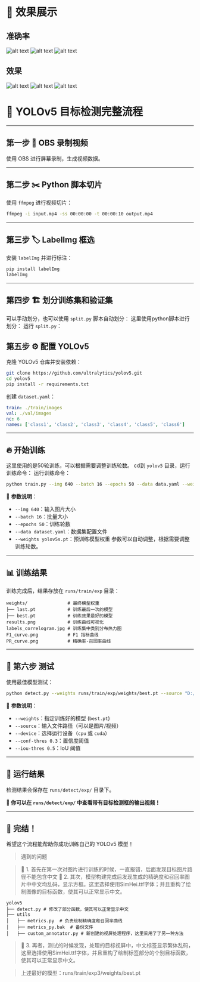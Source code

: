 # 📌 效果展示
## 准确率
![alt text](runs/exp3/weights/F1_curve.png)
![alt text](labels.jpg)
![alt text](PR_curve.png)
## 效果
![alt text](val_batch0_pred.jpg)
![alt text](val_batch1_labels.jpg)
![alt text](val_batch2_labels.jpg)

# 📌 YOLOv5 目标检测完整流程

---

## **第一步 🎥 OBS 录制视频**
使用 OBS 进行屏幕录制，生成视频数据。

---

## **第二步 ✂️ Python 脚本切片**
使用 `ffmpeg` 进行视频切片：
```bash
ffmpeg -i input.mp4 -ss 00:00:00 -t 00:00:10 output.mp4
```

---

## **第三步 🏷️ LabelImg 框选**
安装 `labelImg` 并进行标注：
```bash
pip install labelImg
labelImg
```

---

## **第四步 🏗️ 划分训练集和验证集**
可以手动划分，也可以使用 `split.py` 脚本自动划分：
这里使用python脚本进行划分：
运行 `split.py`：


## **第五步 ⚙️ 配置 YOLOv5**
克隆 YOLOv5 仓库并安装依赖：
```bash
git clone https://github.com/ultralytics/yolov5.git
cd yolov5
pip install -r requirements.txt
```
创建 `dataset.yaml`：
```yaml
train: ./train/images
val: ./val/images
nc: 6
names: ['class1', 'class2', 'class3', 'class4', 'class5', 'class6']
```

---

## **🔥 开始训练**
这里使用的是50轮训练，可以根据需要调整训练轮数。
cd到 `yolov5` 目录，运行训练命令：
运行训练命令：
```bash
python train.py --img 640 --batch 16 --epochs 50 --data data.yaml --weights yolov5s.pt
```
📌 **参数说明**：
- `--img 640`：输入图片大小
- `--batch 16`：批量大小
- `--epochs 50`：训练轮数
- `--data dataset.yaml`：数据集配置文件
- `--weights yolov5s.pt`：预训练模型权重
参数可以自动调整，根据需要调整训练轮数。

---

## **📊 训练结果**
训练完成后，结果存放在 `runs/train/exp` 目录：
```plaintext
weights/               # 最终模型权重
├── last.pt            # 训练最后一次的模型
├── best.pt            # 训练效果最好的模型
results.png            # 训练曲线可视化
labels_correlogram.jpg # 训练集中类别分布热力图
F1_curve.png           # F1 指标曲线
PR_curve.png           # 精确率-召回率曲线
```

---

## **🚀 第六步 测试**
使用最佳模型测试：
```bash
python detect.py --weights runs/train/exp/weights/best.pt --source "D:/text.mkv" --device cpu
```

📌 **参数说明**：
- `--weights`：指定训练好的模型 (`best.pt`)
- `--source`：输入文件路径（可以是图片/视频）
- `--device`：选择运行设备（`cpu` 或 `cuda`）
- `--conf-thres 0.3`：置信度阈值
- `--iou-thres 0.5`：IoU 阈值

---

## **📌 运行结果**
检测结果会保存在 `runs/detect/exp/` 目录下。

**🎯 你可以在 `runs/detect/exp/` 中查看带有目标检测框的输出视频！**


---

## **🎉 完结！**
希望这个流程能帮助你成功训练自己的 YOLOv5 模型！

> 遇到的问题

>📌 1. 首先在第一次对图片进行训练的时候，一直报错，后面发现目标图片路径不能包含中文
>📌 2. 其次，模型构建完成后发现生成的精确度和召回率图片中中文均乱码，显示方框。这里选择使用SimHei.ttf字体；并且重构了绘制图像的目标函数，使其可以正常显示中文。
```plaintext
yolov5
├── detect.py # 修改了部分函数，使其可以正常显示中文
├── utils
│   ├── metrics.py  # 负责绘制精确度和召回率曲线
│   ├── metrics_py.bak  # 备份文件
│   ├── custom_annotator.py # 新创建的视屏处理程序，这里采用了了另一种方法
```


>📌 3. 再者，测试的时候发现，处理的目标视屏中，中文标签显示繁体乱码，这里选择使用SimHei.ttf字体，并且重构了绘制标签部分的个别目标函数，使其可以正常显示中文。

> 上述最好的模型：runs/train/exp3/weights/best.pt
